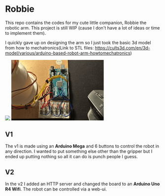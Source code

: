 # Robbie 

This repo contains the codes for my cute little companion, Robbie the robotic arm. This project is still WIP (cause I don't have a lot of ideas or time to implement them).

I quickly gave up on designing the arm so I just took the basic 3d model from how to mechatronics(Link to STL files: https://cults3d.com/en/3d-model/various/arduino-based-robot-arm-howtomechatronics)



<img src="/images/main_robbie.png" width="300"> 
<img src="/images/buttons.png" width="300">

## V1

The v1 is made using an **Arduino Mega** and 6 buttons to control the robot in any direction. I wanted to put something else other than the gripper but I ended up putting nothing so all it can do is punch people I guess.

## V2

In the v2 I added an HTTP server and changed the board to an **Arduino Uno R4 Wifi**. The robot can be controlled via a web-ui.